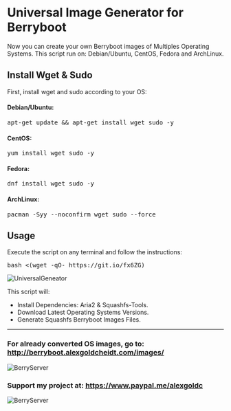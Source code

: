 # Universal Image Generator for Berryboot
Now you can create your own Berryboot images of Multiples Operating Systems. This script run on: Debian/Ubuntu, CentOS, Fedora and ArchLinux. 
## Install Wget & Sudo
First, install wget and sudo according to your OS:

#### Debian/Ubuntu:
<pre>apt-get update && apt-get install wget sudo -y</pre>
#### CentOS:
<pre>yum install wget sudo -y</pre>
#### Fedora:
<pre>dnf install wget sudo -y</pre>
#### ArchLinux:
<pre>pacman -Syy --noconfirm wget sudo --force</pre>
## Usage
Execute the script on any terminal and follow the instructions:
<pre>bash <(wget -qO- https://git.io/fx6ZG)</pre>

![UniversalGeneator](https://home.alexgoldcheidt.com/upload-arfalyjs/hotlink-ok/berryserver_universal_script-1560271173-349.png)

This script will:
<ul>
 	<li>Install Dependencies: Aria2 & Squashfs-Tools.</li>
 	<li>Download Latest Operating Systems Versions.</li> 	
 	<li>Generate Squashfs Berryboot Images Files.</li>
</ul>

<hr>

### For already converted OS images, go to: <a target="_blank" href="http://berryboot.alexgoldcheidt.com/images/">http://berryboot.alexgoldcheidt.com/images/</a>

![BerryServer](https://home.alexgoldcheidt.com/upload-arfalyjs/hotlink-ok/berryserver_2019_logo_github-1560271666-237.png)

### Support my project at: <a target="_blank" href="https://www.paypal.me/alexgoldc">https://www.paypal.me/alexgoldc</a>

![BerryServer](https://home.alexgoldcheidt.com/upload-arfalyjs/hotlink-ok/website_support_paypal-1560271174-695.png)

&nbsp;
